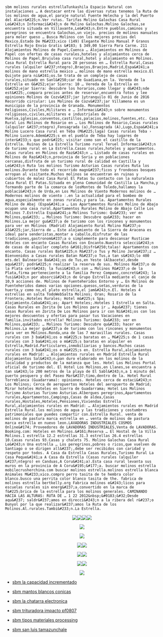 
```
sbm molinos rurales estrellaTunkashila Espacio Natural con instalaciones … A destacar entre las diversas rutas tenemos la Ruta de los molinos de agua,el paraje natural Fuente Helecha y la del Puerto del Alacr&#225;n.Ver rutas. Tarifas Molino Galochas Casa Rural Le&#243;n Informaci&#243;n de Molino Galochas.Molino Galochas,se encuentra situada en Villavante,Le&#243;n.Entre pueblos,caminos y peregrinos se encuentra Galochas,un viejo. precios de molinos manuales para moler queso … Busca Molinos con los mejores precios del Mexico.Estado De M&#233;xico (149) Elegante Molino Manual P Granos Estrella Rojo Envio Gratis &#183; $ 349,00 Sierra Para Carne. 211 Alojamientos Molinos de Papel,Cuenca … Alojamientos en Molinos de Papel con ofertas de casas rurales,hoteles y alojamientos cerca de Molinos de Papel.Brujulea casa rural,hotel y alojamiento en Molinos. Casa Rural Estrella Rural para 28 personas en … Estrella Rural,Casas rurales (alquiler &#237;ntegro),Braojos,Braojos,Madrid,Espa&#241;a molinos de mano estrella mexico … molinos de mano estrella mexico.El Quijote para ni&#241;os.Se trata de un complejo de casas rurales,situado en Sanl&#250;car de Guadiana,en la. Vereda de la Estrella en G&#252;ejar Sierra: 10 … Vereda de la Estrella en G&#252;ejar Sierra: descubre los horarios,como llegar y d&#243;nde est&#225;,compara precios antes de reservar,encuentra fotos y lee opiniones Molinos de Cozv&#237;jar 1ytranquilo 01 de Junio de 2016 Recorrido circular: Los Molinos de Cozv&#237;jar Villamena es un municipio de la provincia de Granada. Monumentos Religiosos,Civiles,Militares e … Informaci&#243;n sobre monumentos religiosos,civiles,militares e industriales de Huelva,iglesias,conventos,castillos,palacios,molinos,fuentes,etc. Casa Rural Los Molinos de Rosario en … Los Molinos de Rosario,Casas rurales (alquiler &#237;ntegro),Fonsagrada (a),Fonsagrada (A),Lugo,Espa&#241;a Molino Lucero Casa rural en Teba (M&#225;laga) Casas rurales Teba › Molino Lucero.Adem&#225;s en el pueblo de Teba hay lugares de inter&#233;s que podr&#225; visitar como son el castillo de la Estrella. Ruinas de La Estrella Turismo rural Teruel Informaci&#243;n de turismo rural en La Estrella.Casas rurales,hoteles y apartamentos. Casas rurales en Molinos de Raz&#243;n … Listado de casas rurales en Molinos de Raz&#243;n,provincia de Soria y en poblaciones cercanas,disfruta de un turismo rural de calidad en Castilla y Le&#243;n Ruta los molinos Turismo Asturias Casas rurales Ruta los molinos.Durante todo el recorrido magn&#237;ficos y frondosos bosques arropan al visitante.Muchos molinos se encuentran en ruinas y cubiertos de malez Casa Rural El Patas Su contacto con la naturaleza Casa Rural El Patas.Situada en plena Comunidad de Castilla La Mancha,y formando parte de la comarca de losMontes de Toledo,hallamos la poblaci&#243;n de Urda,en Los Molinos de Viento Modernos molinos de … Modernos molinos de viento :.en la actualidad para el bombeo de agua,especialmente en zonas rurales,y para la. Apartamentos Rurales Molino de Abaj (Espa&#241;a … Los Apartamentos Rurales Molino de Abajo ocupan una casa rural.Apartamentos Rurales Molino de Abajo Calle Los Molinos 7.Estrella Espa&#241;a Molinos Turismo: Qu&#233; ver en Molinos,qu&#233; … Molinos Turismo: Descubre qu&#233; hacer en Molinos.La mejor gu&#237;a de turismo con los rincones y monumentos para ver en Molinos (Madrid) Alojamiento Rural Molino R&#237;o Al&#225;jar,Sierra de … Este alojamiento de la Sierra de Aracena es ideal para senderistas,montar a caballo,disfrutar de las tradiciones,gastronom&#237;a o simplemente para descansar Rusticae Hoteles con encanto Casas Rurales con Encanto.Nuestra selecci&#243;n de casas de alquiler completo &#161;Disfr&#250;talas! Apartamentos con encanto. Casas rurales Bat&#225;n R&#237;o Tus y Molino Jara&#237;z … Bienvenidos a Casas rurales Batan R&#237;o Tus,a tan s&#243;lo 400 mts.del Balneario Ba&#241;os de Tus,en Yeste (Albacete),desde aqu&#237; podr&#225;n realizar la reserva de sus. Molinos R&#237;o de la Plata cerr&#243; la fusi&#243;n con … Molinos R&#237;o de la Plata,firma perteneciente a la familia Perez Companc,concret&#243; la fusi&#243;n por absorci&#243;n de Grupo Estrella mediante el canje de 10,9 acciones de. Molinos de Fuenteheridos Entorno y … En Molinos de Fuenteheridos damos varias opciones.quesos,setas,verduras de la huerta,y como no,el plato estrella,el jam&#243;n.El. Hoteles 4 estrellas en salta TodoWebSalta Molinos; Oran; Rosario de la Frontera;.Hoteles Rurales; Hotel m&#225;s Spa; Alojamiento.Caba&#241;as; Apart Hoteles;.Hoteles 1 Estrella en Salta. Casas Rurales en Zorita De Los Molinos para ir … Aqu&#237; tienes Casas Rurales en Zorita De Los Molinos para ir con Ni&#241;os con los mejores descuentos y ofertas para pasar tus Vacaciones en familia.invitados estrella! Molinos Turismo: Qu&#233; ver en Molinos,qu&#233; … Molinos Turismo: Descubre qu&#233; hacer en Molinos.La mejor gu&#237;a de turismo con los rincones y monumentos para ver en Molinos.Ronda,una de las 7 maravillas rurales. Casas rurales con 3 ba&#241;os o m&#225;s baratas en … M&#225;s de 1 casas rurales con 3 ba&#241;os o m&#225;s baratas en alquiler en Estrella,Madrid.Particulares,inmobiliarias y bancos.Muchos casas rurales con 3 ba&#241;os o m&#225;s en. Estrella Rural,alojamientos rurales en Madrid: … Alojamientos rurales en Madrid Estrella Rural Alojamientos Sal&#243;n.pan duro elaborado en los molinos de la localidad y productos de la matanza que les. Hotel Los Molinos Portal oficial de turismo del. El Hotel Los Molinos,en Llanes,se encuentra a tan s&#243;lo 200 metros de la playa de El Sabl&#243;n,a 1 minuto del puerto pesquero y del Paseo Mar&#237;timo,dentro de la. Hotel Rural Torreblanca (Guadarrama): opiniones. Hoteles cerca de estaci&#243;n Los Molinos; Cerca de aeropuertos Hoteles del aeropuerto de Madrid; Mirar hoteles Hoteles en Sierra de Guadarrama; Hotel Los Molinos Turismo Asturias Turismo Asturias.Albergues peregrinos,Apartamentos rurales,Apartamentos,Campings,Casas de aldea,Casas rurales,Hostales,Hoteles,Pensiones,Viviendas Estrella Rural,alojamientos rurales en Madrid: … Alojamientos rurales en Madrid Estrella Rural.los molinos de agua y las tradiciones y costumbres patrimoniales que puedes compartir con.Estrella Rural. venta de molinos de pastura marca estrella en … venta de molinos de pastura marca estrella en nuevo leon.LAVADORAS INDUSTRIALES COSMOS Online&#174; Proveedores de LAVADORAS INDUSTRIALES,Venta de LAVADORAS. Booking.com: Hoteles en Molinos.&#161;Reserva … El Hostal de la Villa Molinos.1 estrella 12.2 estrellas 31.3 estrellas 26.4 estrellas 10.Casas rurales 93.Casas y chalets 75. Molino Galochas Casa Rural Le&#243;n Una estrella … Los peregrinos,pobres o ricos,que vuelven de Santiago o se dirigen all&#237;,debe ser recibidos con caridad y respeto por todos. A Casa da Estrella Casas Rurales,Turismo Rural La Casa Peque&#241;a A Casa da Estrella (Casas rurales (alquiler &#237;ntegro) en Canduas,A Coru&#241;a).Esta casa rural levanta sus muros en la provincia de A Coru&#195;&#177;a. buscar molinos estrella mobilecrusherchina.com buscar molinos estrella.molinos estrella blanca Animales M&#233;xico.compro perro tasita de te hembra color blanco.busco una perrita color blanco tasita de the. fabrica de molinos estrella bertkelly.org Fabrica molinos e&#243;licos para escuelas rurales sin energ&#237;a.convertido en la marca de f&#225;brica de la estrella para los molinos generales. CAMINANDO HACIA LAS ALTURAS: RUTA DE … 1 22 2012&nbsp;&#0183;&#32;Desde aqu&#237; saldr&#237;amos en direcci&#243;n a la ribera del r&#237;o Bunyol por la que realizar&#237;amos la Ruta de los Molinos.Al.rurales.Tambi&#233;n.La Estrella. 
```

<div align="center">

<a href="https://es-mill.shibang-china.com/github&k=sbm+molinos+rurales+estrella"><img src="https://static.shibang-china.com/es/mill/index.jpg"></a><a href="https://es-mill.shibang-china.com/materials.htmlgithub&k=sbm+molinos+rurales+estrella"><img src="https://static.shibang-china.com/es/mill/materials.jpg"></a><a href="https://es-mill.shibang-china.com/about.htmlgithub&k=sbm+molinos+rurales+estrella"><img src="https://static.shibang-china.com/es/mill/about.jpg"></a><a href="https://es-mill.shibang-china.com/contact.htmlgithub&k=sbm+molinos+rurales+estrella"><img src="https://static.shibang-china.com/es/mill/contact.jpg"></a>

<a href="https://es-mill.shibang-china.com/github&k=sbm+molinos+rurales+estrella"><img src="https://static.shibang-china.com/es/mill/banner.jpg"></a>

<a href="https://swt.shibang-china.com/github&k=sbm+molinos+rurales+estrella"><img src="https://static.shibang-china.com/es/mill/chat.jpg"></a>

<a href="https://es-mill.shibang-china.com/products/vertical-roller-mill.htmlgithub&k=sbm+molinos+rurales+estrella"><img src="https://static.shibang-china.com/es/mill/vertical.jpg"></a><a href="https://es-mill.shibang-china.com/products/raymond-mill.htmlgithub&k=sbm+molinos+rurales+estrella"><img src="https://static.shibang-china.com/es/mill/raymond.jpg"></a>

<a href="https://es-mill.shibang-china.com/products/ultrafine-grinding-mill.htmlgithub&k=sbm+molinos+rurales+estrella"><img src="https://static.shibang-china.com/es/mill/ultrafine.jpg"></a><a href="https://es-mill.shibang-china.com/products/trapezium-grinding-mill.htmlgithub&k=sbm+molinos+rurales+estrella"><img src="https://static.shibang-china.com/es/mill/trapezium.jpg"></a>

<a href="https://es-mill.shibang-china.com/products/ball-mill.htmlgithub&k=sbm+molinos+rurales+estrella"><img src="https://static.shibang-china.com/es/mill/ball.jpg"></a><a href="https://es-mill.shibang-china.com/products/hammer-mill.htmlgithub&k=sbm+molinos+rurales+estrella"><img src="https://static.shibang-china.com/es/mill/hammer.jpg"></a>

<a href="https://swt.shibang-china.com/github&k=sbm+molinos+rurales+estrella"><img src="https://static.shibang-china.com/es/mill/case.jpg"></a>

</div>


* [sbm la capacidad incrementado](sbm%20la%20capacidad%20incrementado.md)

* [sbm mantos blancos conicas](sbm%20mantos%20blancos%20conicas.md)

* [sbm la chatarra electronica](sbm%20la%20chatarra%20electronica.md)

* [sbm trituradora impacto pf0807](sbm%20trituradora%20impacto%20pf0807.md)

* [sbm tipos materiales processing](sbm%20tipos%20materiales%20processing.md)

* [sbm san luis tamazunchale](sbm%20san%20luis%20tamazunchale.md)